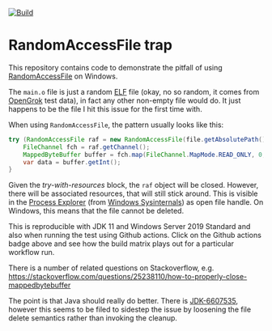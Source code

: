 [![Build](https://github.com/vladak/RandomAccessFileTrap/actions/workflows/build.yml/badge.svg)](https://github.com/vladak/RandomAccessFileTrap/actions/workflows/build.yml)

# RandomAccessFile trap

This repository contains code to demonstrate the pitfall of using 
[RandomAccessFile](https://docs.oracle.com/javase/8/docs/api/java/io/RandomAccessFile.html) 
on Windows.

The `main.o` file is just a random [ELF](https://en.wikipedia.org/wiki/Executable_and_Linkable_Format) file 
(okay, no so random, it comes from [OpenGrok](https://github.com/opengrok/opengrok) test data),
in fact any other non-empty file would do. It just happens to be the file I hit this issue for the first time with.

When using `RandomAccessFile`, the pattern usually looks like this:
```java
try (RandomAccessFile raf = new RandomAccessFile(file.getAbsolutePath(), "r")) {
    FileChannel fch = raf.getChannel();
    MappedByteBuffer buffer = fch.map(FileChannel.MapMode.READ_ONLY, 0, fch.size());
    var data = buffer.getInt();
}
```
Given the _try-with-resources_ block, the `raf` object will be closed. However, there will
be associated resources, that will still stick around.
This is visible in the [Process Explorer](https://docs.microsoft.com/en-us/sysinternals/downloads/process-explorer)
(from [Windows Sysinternals](https://docs.microsoft.com/en-us/sysinternals/)) as open file handle.
On Windows, this means that the file cannot be deleted.

This is reproducible with JDK 11 and Windows Server 2019 Standard and also when running
the test using Github actions. Click on the Github actions badge above and see how the build matrix
plays out for a particular workflow run.

There is a number of related questions on Stackoverflow, 
e.g. https://stackoverflow.com/questions/25238110/how-to-properly-close-mappedbytebuffer

The point is that Java should really do better. There is [JDK-6607535](https://bugs.openjdk.java.net/browse/JDK-6607535),
however this seems to be filed to sidestep the issue by loosening the file delete semantics rather
than invoking the cleanup.
